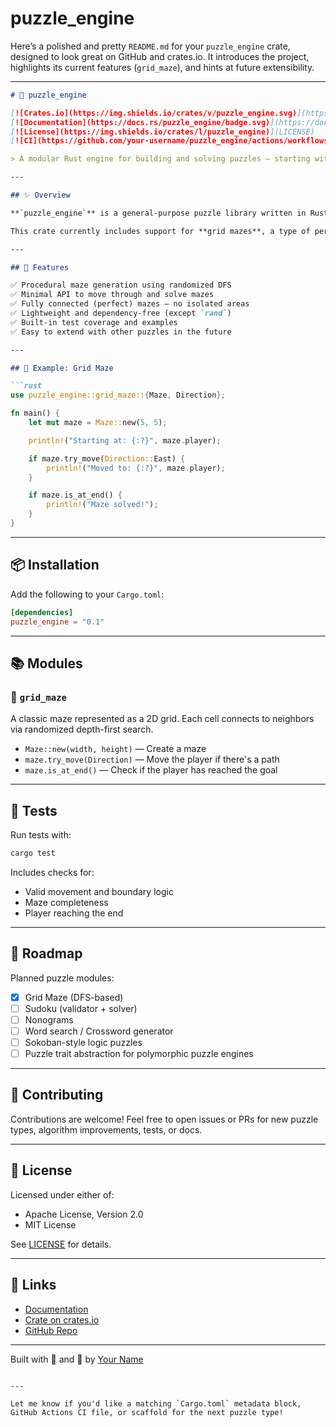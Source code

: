 # puzzle_engine
Here’s a polished and pretty `README.md` for your `puzzle_engine` crate, designed to look great on GitHub and crates.io. It introduces the project, highlights its current features (`grid_maze`), and hints at future extensibility.

---

```markdown
# 🧠 puzzle_engine

[![Crates.io](https://img.shields.io/crates/v/puzzle_engine.svg)](https://crates.io/crates/puzzle_engine)
[![Documentation](https://docs.rs/puzzle_engine/badge.svg)](https://docs.rs/puzzle_engine)
[![License](https://img.shields.io/crates/l/puzzle_engine)](LICENSE)
[![CI](https://github.com/your-username/puzzle_engine/actions/workflows/ci.yml/badge.svg)](https://github.com/your-username/puzzle_engine/actions)

> A modular Rust engine for building and solving puzzles — starting with grid-based mazes and ready to grow 🧩

---

## ✨ Overview

**`puzzle_engine`** is a general-purpose puzzle library written in Rust. It's designed with extensibility and clarity in mind — ideal for games, educational tools, or AI challenges.

This crate currently includes support for **grid mazes**, a type of perfect maze generated using randomized DFS. More puzzle types (Sudoku, Nonograms, Word Puzzles, etc.) are coming soon!

---

## 🚀 Features

✅ Procedural maze generation using randomized DFS  
✅ Minimal API to move through and solve mazes  
✅ Fully connected (perfect) mazes — no isolated areas  
✅ Lightweight and dependency-free (except `rand`)  
✅ Built-in test coverage and examples  
✅ Easy to extend with other puzzles in the future

---

## 🧩 Example: Grid Maze

```rust
use puzzle_engine::grid_maze::{Maze, Direction};

fn main() {
    let mut maze = Maze::new(5, 5);

    println!("Starting at: {:?}", maze.player);

    if maze.try_move(Direction::East) {
        println!("Moved to: {:?}", maze.player);
    }

    if maze.is_at_end() {
        println!("Maze solved!");
    }
}
```

---

## 📦 Installation

Add the following to your `Cargo.toml`:

```toml
[dependencies]
puzzle_engine = "0.1"
```

---

## 📚 Modules

### 🧱 `grid_maze`

A classic maze represented as a 2D grid. Each cell connects to neighbors via randomized depth-first search.

- `Maze::new(width, height)` — Create a maze
- `maze.try_move(Direction)` — Move the player if there's a path
- `maze.is_at_end()` — Check if the player has reached the goal

---

## 🧪 Tests

Run tests with:

```bash
cargo test
```

Includes checks for:

- Valid movement and boundary logic
- Maze completeness
- Player reaching the end

---

## 🔮 Roadmap

Planned puzzle modules:

- [x] Grid Maze (DFS-based)
- [ ] Sudoku (validator + solver)
- [ ] Nonograms
- [ ] Word search / Crossword generator
- [ ] Sokoban-style logic puzzles
- [ ] Puzzle trait abstraction for polymorphic puzzle engines

---

## 🤝 Contributing

Contributions are welcome! Feel free to open issues or PRs for new puzzle types, algorithm improvements, tests, or docs.

---

## 📄 License

Licensed under either of:

- Apache License, Version 2.0
- MIT License

See [LICENSE](LICENSE) for details.

---

## 🔗 Links

- [Documentation](https://docs.rs/puzzle_engine)
- [Crate on crates.io](https://crates.io/crates/puzzle_engine)
- [GitHub Repo](https://github.com/andrewsimsd/puzzle_engine)

---

Built with 🧩 and 💛 by [Your Name](https://github.com/andrewsimsd)
```

---

Let me know if you'd like a matching `Cargo.toml` metadata block, GitHub Actions CI file, or scaffold for the next puzzle type!
